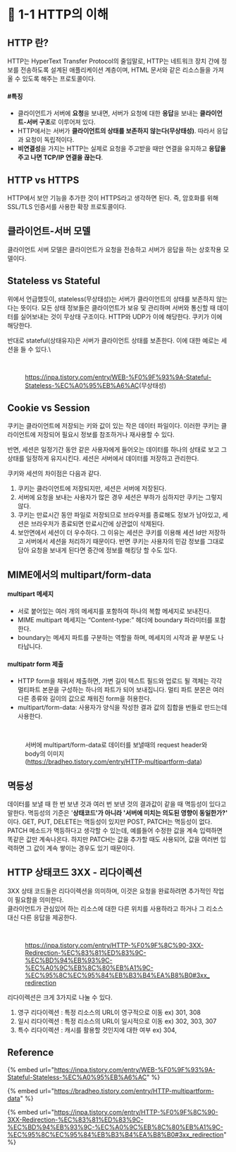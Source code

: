 # 🔸 1-1 HTTP의 이해

## HTTP 란?

HTTP는 HyperText Transfer Protocol의 줄임말로, HTTP는 네트워크 장치 간에 정보를 전송하도록 설계된 애플리케이션 계층이며, HTML 문서와 같은 리소스들을 가져올 수 있도록 해주는 프로토콜이다.

#### #특징

* 클라이언트가 서버에 **요청**을 보내면, 서버가 요청에 대한 **응답**을 보내는 **클라이언트-서버 구조**로 이루어져 있다.
* HTTP에서는 서버가 **클라이언트의 상태를 보존하지 않는다(무상태성)**. 따라서 응답과 요청이 독립적이다.
* **비연결성**을 가지는 HTTP는 실제로 요청을 주고받을 때만 연결을 유지하고 **응답을 주고 나면 TCP/IP 연결을 끊는다**.

## HTTP vs HTTPS

HTTP에서 보안 기능을 추가한 것이 HTTPS라고 생각하면 된다. 즉, 암호화를 위해 SSL/TLS 인증서를 사용한 확장 프로토콜이다.

## 클라이언트-서버 모델

클라이언트 서버 모델은 클라이언트가 요청을 전송하고 서버가 응답을 하는 상호작용 모델이다.

## Stateless vs Stateful

위에서 언급했듯이, stateless(무상태성)는 서버가 클라이언트의 상태를 보존하지 않는 다는 뜻이다. 모든 상태 정보들은 클라이언트가 보유 및 관리하며 서버와 통신할 때 데이터를 실어보내는 것이 무상태 구조이다. HTTP와 UDP가 이에 해당한다. 쿠키가 이에 해당한다.

반대로 stateful(상태유지)은 서버가 클라이언트 상태를 보존한다. 이에 대한 예로는 세션을 들 수 있다.\


<figure><img src="../.gitbook/assets/스크린샷 2024-01-26 오후 2.46.56.png" alt=""><figcaption><p><a href="https://inpa.tistory.com/entry/WEB-%F0%9F%93%9A-Stateful-Stateless-%EC%A0%95%EB%A6%AC">https://inpa.tistory.com/entry/WEB-%F0%9F%93%9A-Stateful-Stateless-%EC%A0%95%EB%A6%AC</a>(무상태성)</p></figcaption></figure>

## Cookie vs Session

쿠키는 클라이언트에 저장되는 키와 값이 있는 작은 데이터 파일이다. 이러한 쿠키는 클라이언트에 저장되어 필요시 정보를 참조하거나 재사용할 수 있다.&#x20;

반면, 세션은  일정기간 동안 같은 사용자에게 들어오는 데이터를 하나의 상태로 보고 그 상태를 일정하게 유지시킨다. 세션은 서버에서 데이터를 저장하고 관리한다.

쿠키와 세션의 차이점은 다음과 같다.

1. 쿠키는 클라이언트에 저장되지만, 세션은 서버에 저장된다.
2. 서버에 요청을 보내는 사용자가 많은 경우 세션은 부하가 심하지만 쿠키는 그렇지 않다.
3. 쿠키는 만료시간 동안 파일로 저장되므로 브라우저를 종료해도 정보가 남아있고, 세션은 브라우저가 종료되면 만료시간에 상관없이 삭제된다.
4. 보안면에서 세션이 더 우수하다. 그 이유는 세션은 쿠키를 이용해 세션 Id만 저장하고 서버에서 세션을 처리하기 때문이다. 반면 쿠키는 사용자의 민감 정보를 그대로 담아 요청을 보내게 된다면 중간에 정보를 해킹당 할 수도 있다.

## MIME에서의 multipart/form-data

#### multipart 메세지

* 서로 붙어있는 여러 개의 메세지를 포함하여 하나의 복합 메세지로 보내진다.
* MIME multipart 메세지는 “Content-type:” 헤더에 boundary 파라미터를 포함한다.
* boundary는 메세지 파트를 구분하는 역할을 하며, 메세지의 시작과 끝 부분도 나타납니다.

#### multipatr form 제출

* HTTP form을 채워서 제출하면, 가변 길이 텍스트 필드와 업로드 될 객체는 각각 멀티파트 본문을 구성하는 하나의 파트가 되어 보내집니다. 멀티 파트 분몬은 여러 다른 종류와 길이의 값으로 채워진 form을 허용한다.
* multipart/form-data: 사용자가 양식을 작성한 결과 값의 집합을 번들로 만드는데 사용한다.

<figure><img src="https://user-images.githubusercontent.com/45350356/181057825-d9dd352b-0c0c-4ab0-9ecb-59b1e0a4672f.png" alt=""><figcaption><p>서버에 multipart/form-data로 데이터를 보낼때의 request header와 body의 이미지<br>(<a href="https://bradheo.tistory.com/entry/HTTP-multipartform-data">https://bradheo.tistory.com/entry/HTTP-multipartform-data</a>)</p></figcaption></figure>

## 멱등성

데이터를 보낼 때 한 번 보낸 것과 여러 번 보낸  것의 결과값이 같을 때 멱등성이 있다고 말한다. 멱등성의 기준은 '**상태코드'가 아니라 '서버에 미치는 의도된 영향이 동일한가?'** 이다. GET, PUT, DELETE는 멱등성이 있지만 POST, PATCH는 멱등성이 없다. PATCH 메소드가 멱등하다고 생각할 수 있는데, 예를들어 수정한 값을 계속 입력하면 똑같은 값만 계속나온다. 하지만 PATCH는 값을 추가할 때도 사용되어, 값을 여러번 입력하면 그 값이 계속 쌓이는 경우도 있기 때문이다.



## HTTP 상태코드 3XX - 리다이렉션

3XX 상태 코드들은 리다이렉션을 의미하며, 이것은 요청을 완료하려면 추가적인 작업이 필요함을 의미한다.\
클라이언트가 관심있어 하는 리소스에 대한 다른 위치를 사용하라고 하거나  그 리소스 대신 다른 응답을 제공한다.

<figure><img src="../.gitbook/assets/스크린샷 2024-02-05 오후 6.59.18.png" alt=""><figcaption><p><a href="https://inpa.tistory.com/entry/HTTP-%F0%9F%8C%90-3XX-Redirection-%EC%83%81%ED%83%9C-%EC%BD%94%EB%93%9C-%EC%A0%9C%EB%8C%80%EB%A1%9C-%EC%95%8C%EC%95%84%EB%B3%B4%EA%B8%B0#3xx_redirection">https://inpa.tistory.com/entry/HTTP-%F0%9F%8C%90-3XX-Redirection-%EC%83%81%ED%83%9C-%EC%BD%94%EB%93%9C-%EC%A0%9C%EB%8C%80%EB%A1%9C-%EC%95%8C%EC%95%84%EB%B3%B4%EA%B8%B0#3xx_redirection</a></p></figcaption></figure>

리다이렉션은 크게 3가지로 나눌 수 있다.

1. 영구 리다이렉션 : 특정 리소스의 URL이 영구적으로 이동 ex) 301, 308
2. 일시 리다이렉션 : 특정 리소스의 URL이 일시적으로 이동 ex) 302, 303, 307
3. 특수 리다이렉션 : 캐시를 활용할 것인지에 대한 여부 ex) 304,

## Reference

{% embed url="https://inpa.tistory.com/entry/WEB-%F0%9F%93%9A-Stateful-Stateless-%EC%A0%95%EB%A6%AC" %}

{% embed url="https://bradheo.tistory.com/entry/HTTP-multipartform-data" %}

{% embed url="https://inpa.tistory.com/entry/HTTP-%F0%9F%8C%90-3XX-Redirection-%EC%83%81%ED%83%9C-%EC%BD%94%EB%93%9C-%EC%A0%9C%EB%8C%80%EB%A1%9C-%EC%95%8C%EC%95%84%EB%B3%B4%EA%B8%B0#3xx_redirection" %}

